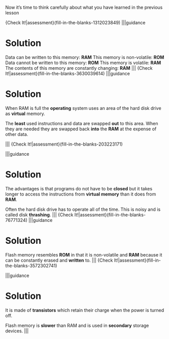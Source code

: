 Now it’s time to think carefully about what you have learned in the previous lesson

{Check It!|assessment}(fill-in-the-blanks-1312023849)
|||guidance
# Solution
Data can be written to this memory: **RAM**
This memory is non-volatile: **ROM**
Data cannot be written to this memory: **ROM**
This memory is volatile: **RAM**
The contents of this memory are constantly changing: **RAM**
|||
{Check It!|assessment}(fill-in-the-blanks-3630039614)
|||guidance
# Solution
When RAM is full the **operating** system uses an area of the hard disk drive as **virtual** memory. 

The **least** used instructions and data are swapped **out** to this area. When they are needed they are swapped back **into** the **RAM** at the expense of other data.

|||
{Check It!|assessment}(fill-in-the-blanks-203223171)

|||guidance
# Solution


The advantages is that programs do not have to be **closed** but it takes longer to access the instructions from **virtual memory** than it does from **RAM**. 

Often the hard disk drive has to operate all of the time. This is noisy and is called disk **thrashing**.
|||
{Check It!|assessment}(fill-in-the-blanks-76771324)
|||guidance
# Solution
Flash memory resembles **ROM** in that it is non-volatile and **RAM** because it can be constantly erased and **written** to. 
|||
{Check It!|assessment}(fill-in-the-blanks-3572302741)

|||guidance
# Solution
It is made of **transistors** which retain their charge when the power is turned off. 

Flash memory is **slower** than RAM and is used in **secondary** storage devices.
|||
